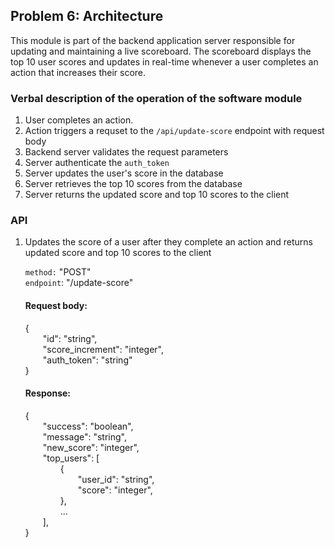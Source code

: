 ## Problem 6: Architecture

This module is part of the backend application server responsible for updating and maintaining a live scoreboard. The scoreboard displays the top 10 user scores and updates in real-time whenever a user completes an action that increases their score.

### Verbal description of the operation of the software module

1. User completes an action.
2. Action triggers a requset to the `/api/update-score` endpoint with request body
3. Backend server validates the request parameters
4. Server authenticate the `auth_token`
5. Server updates the user's score in the database
6. Server retrieves the top 10 scores from the database
7. Server returns the updated score and top 10 scores to the client

### API

1. Updates the score of a user after they complete an action and returns updated score and top 10 scores to the client
   
   `method:` "POST"\
   `endpoint`: "/update-score"
   
   #### Request body:
   {\
      &emsp;&emsp;"id": "string",\
      &emsp;&emsp;"score_increment": "integer",\
      &emsp;&emsp;"auth_token": "string"\
   }
   
   #### Response:
   {\
      &emsp;&emsp;"success": "boolean",\
      &emsp;&emsp;"message": "string",\
      &emsp;&emsp;"new_score": "integer",\
      &emsp;&emsp;"top_users": [\
          &emsp;&emsp;&emsp;&emsp;{\
              &emsp;&emsp;&emsp;&emsp;&emsp;&emsp;"user_id": "string",\
              &emsp;&emsp;&emsp;&emsp;&emsp;&emsp;"score": "integer",\
          &emsp;&emsp;&emsp;&emsp;},\
          &emsp;&emsp;&emsp;&emsp;...\
      &emsp;&emsp;],\
   }
